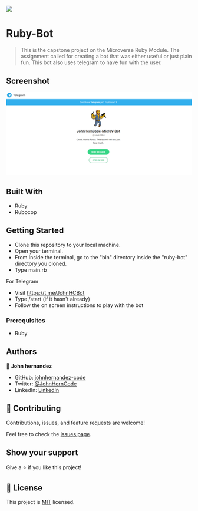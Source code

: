 ![](https://img.shields.io/badge/Microverse-blueviolet)

# Ruby-Bot

> This is the capstone project on the Microverse Ruby Module. The assignment called for creating a bot that was either useful or just plain fun. This bot also uses telegram to have fun with the user. 

## Screenshot
![screenshot](./screen.png)


## Built With

- Ruby
- Rubocop

<!--## Live Demo

[![Run on Repl.it](https://repl.it/badge/github/acushlakoncept/Enumerable)](#)-->


## Getting Started

- Clone this repository to your local machine.
- Open your terminal.
- From Inside the terminal, go to the "bin" directory inside the "ruby-bot" directory you cloned.
- Type main.rb

For Telegram

- Visit https://t.me/JohnHCBot
- Type /start (if it hasn't already)
- Follow the on screen instructions to play with the bot

### Prerequisites

- Ruby

## Authors

👤 **John hernandez**

- GitHub: [johnhernandez-code](https://github.com/johnhernandez-code)
- Twitter: [@JohnHernCode](https://twitter.com/JohnHernCode)
- LinkedIn: [LinkedIn](https://www.linkedin.com/in/john-hernandez-56a7821b8/)

## 🤝 Contributing

Contributions, issues, and feature requests are welcome!

Feel free to check the [issues page](https://github.com/JohnHernCode/ruby-bot/issues).

## Show your support

Give a ⭐️ if you like this project!

## 📝 License

This project is [MIT](https://opensource.org/licenses/MIT) licensed.
